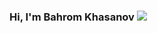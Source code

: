 ### Hi, I'm Bahrom Khasanov <img src="https://media.giphy.com/media/hvRJCLFzcasrR4ia7z/giphy.gif" with="30px">

